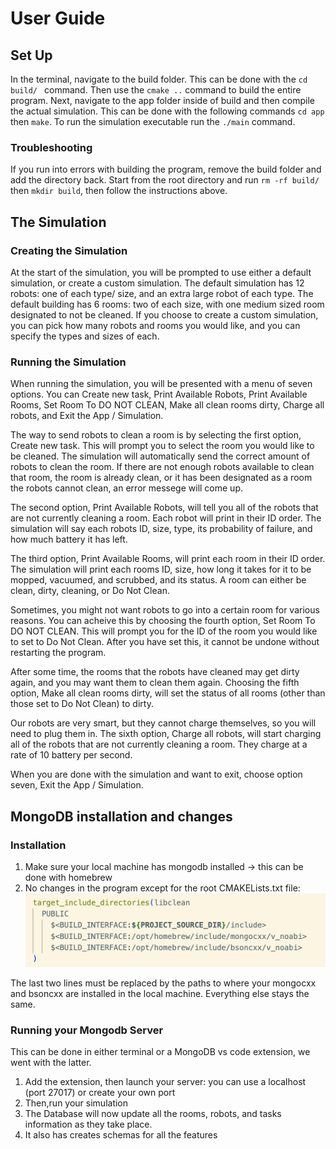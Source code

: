 # User Guide

## Set Up
In the terminal, navigate to the build folder. This can be done with the  `cd build/ ` command. 
Then use the `cmake ..` command to build the entire program. 
Next, navigate to the app folder inside of build and then compile the actual simulation. This can be done with the following commands `cd app` then `make`.
To run the simulation executable run the `./main` command.

### Troubleshooting
If you run into errors with building the program, remove the build folder and add the directory back. Start from the root directory and run `rm -rf build/` then `mkdir build`, then follow the instructions above.

## The Simulation

### Creating the Simulation
At the start of the simulation, you will be prompted to use either a default simulation, or create a custom simulation. The default simulation has 12 robots: one of each type/ size, and an extra large robot of each type. The default building has 6 rooms: two of each size, with one medium sized room designated to not be cleaned. If you choose to create a custom simulation, you can pick how many robots and rooms you would like, and you can specify the types and sizes of each.

### Running the Simulation
When running the simulation, you will be presented with a menu of seven options. You can Create new task, Print Available Robots, Print Available Rooms, Set Room To DO NOT CLEAN, Make all clean rooms dirty, Charge all robots, and Exit the App / Simulation.   

The way to send robots to clean a room is by selecting the first option, Create new task. This will prompt you to select the room you would like to be cleaned. The simulation will automatically send the correct amount of robots to clean the room. If there are not enough robots available to clean that room, the room is already clean, or it has been designated as a room the robots cannot clean, an error messege will come up.   

The second option, Print Available Robots, will tell you all of the robots that are not currently cleaning a room. Each robot will print in their ID order. The simulation will say each robots ID, size, type, its probability of failure, and how much battery it has left.  

The third option, Print Available Rooms, will print each room in their ID order. The simulation will print each rooms ID, size, how long it takes for it to be mopped, vacuumed, and scrubbed, and its status. A room can either be clean, dirty, cleaning, or Do Not Clean.  

Sometimes, you might not want robots to go into a certain room for various reasons. You can acheive this by choosing the fourth option, Set Room To DO NOT CLEAN. This will prompt you for the ID of the room you would like to set to Do Not Clean. After you have set this, it cannot be undone without restarting the program.  

After some time, the rooms that the robots have cleaned may get dirty again, and you may want them to clean them again. Choosing the fifth option, Make all clean rooms dirty, will set the status of all rooms (other than those set to Do Not Clean) to dirty.   

Our robots are very smart, but they cannot charge themselves, so you will need to plug them in. The sixth option, Charge all robots, will start charging all of the robots that are not currently cleaning a room. They charge at a rate of 10 battery per second.   

When you are done with the simulation and want to exit, choose option seven, Exit the App / Simulation.  

## MongoDB installation and changes

### Installation
1. Make sure your local machine has mongodb installed -> this can be done with homebrew
2. No changes in the program except for the root CMAKELists.txt file:
 ![cmakelist.txt changes ](cmake.png)
 
The last two lines must be replaced by the paths to where your mongocxx and bsoncxx are installed in the local machine. Everything else stays the same.

### Running your Mongodb Server
This can be done in either terminal or a MongoDB vs code extension, we went with the latter. 
1. Add the extension, then launch your server: you can use a localhost (port 27017) or create your own port
2. Then,run your simulation
3. The Database will now update all the rooms, robots, and tasks information as they take place.
4. It also has creates schemas for all the features
   


